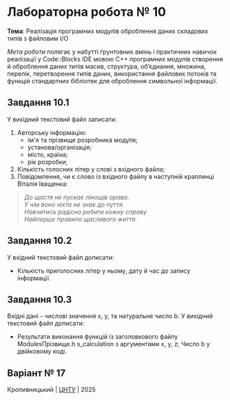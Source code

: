 ﻿# Лабораторна робота № 10

**Тема**: Реалізація програмних модулів оброблення даних складових типів з файловим I/O

_Мета роботи_ полягає у набутті ґрунтовних вмінь і практичних навичок реалізації у Code::Blocks IDE мовою С++ програмних модулів створення й оброблення даних типів масив, структура, об’єднання, множина, перелік, перетворення типів даних, використання файлових потоків та функцій стандартних бібліотек для оброблення символьної інформації.

## Завдання 10.1

У вихідний текстовий файл записати:

1. Авторську інформацію:
   - ім'я та прізвище розробника модуля;
   - установа/організація;
   - місто, країна;
   - рік розробки;
2. Кількість голосних літер у слові з вхідного файла;
3. Повідомлення, чи є слово із вхідного файлу в наступній краплинці
   Віталія Іващенка:

> _До щастя не пускає лінощів орава.  
> У чім воно ніхто не знає до пуття.  
> Навчитись радісно робити кожну справу  
> Найперше правило щасливого життя._

## Завдання 10.2

У вхідний текстовий файл дописати:

- Кількість приголосних літер у ньому, дату й час до запису інформації.

## Завдання 10.3

Вхідні дані - числові значення х, у, та натуральне число b. У вихідний
текстовий файл дописати:

- Результати виконання функцій із заголовкового файлу ModulesПрізвище.һ s_calculation з аргументами х, у, z;
  Число b у двійковому коді.

## Варіант № 17

Кропивницький | <a href="http://www.kntu.kr.ua/">ЦНТУ</a> | 2025
